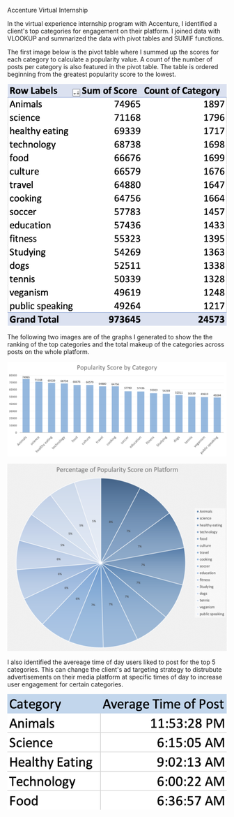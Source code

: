 Accenture Virtual Internship

In the virtual experience internship program with Accenture, I identified a client's top categories for engagement on their platform. I joined data with VLOOKUP and summarized the data with pivot tables and SUMIF functions.

The first image below is the pivot table where I summed up the scores for each category to calculate a popularity value. A count of the number of posts per category is also featured in the pivot table. The table is ordered beginning from the greatest popularity score to the lowest.



![P1](Accenture_pic1.png)

The following two images are of the graphs I generated to show the the ranking of the top categories and the total makeup of the categories across posts on the whole platform. 

![P3](Accenture_pic3.png)

![P4](Accenture_pic4.png)

I also identified the avereage time of day users liked to post for the top 5 categories. This can change the client's ad targeting strategy to distrubute advertisements on their media platform at specific times of day to increase user engagement for certain categories.

![P2](Accenture_pic2.png)
